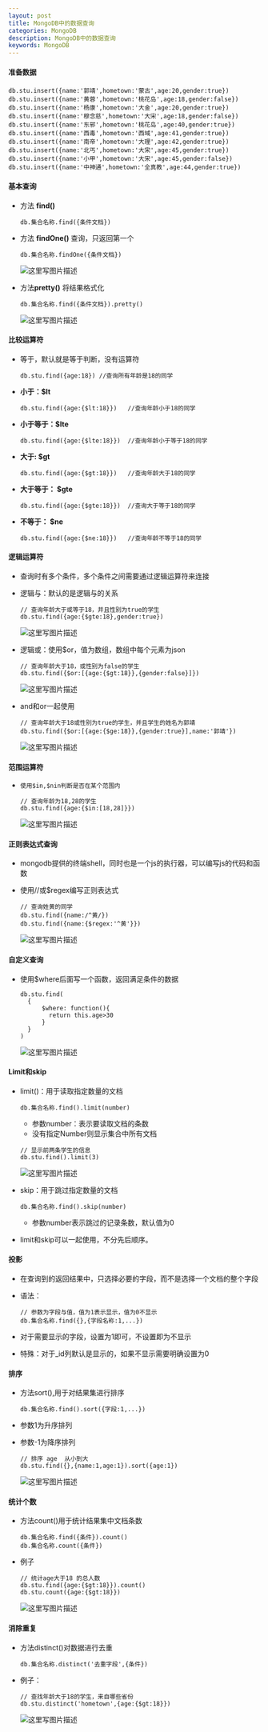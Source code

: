 ```yaml
---
layout: post
title: MongoDB中的数据查询
categories: MongoDB
description: MongoDB中的数据查询
keywords: MongoDB
---
```

#### **准备数据**

```
db.stu.insert({name:'郭靖',hometown:'蒙古',age:20,gender:true})
db.stu.insert({name:'黄蓉',hometown:'桃花岛',age:18,gender:false})
db.stu.insert({name:'杨康',hometown:'大金',age:20,gender:true})
db.stu.insert({name:'穆念慈',hometown:'大宋',age:18,gender:false})
db.stu.insert({name:'东邪',hometown:'桃花岛',age:40,gender:true})
db.stu.insert({name:'西毒',hometown:'西域',age:41,gender:true})
db.stu.insert({name:'南帝',hometown:'大理',age:42,gender:true})
db.stu.insert({name:'北丐',hometown:'大宋',age:45,gender:true})
db.stu.insert({name:'小甲',hometown:'大宋',age:45,gender:false})
db.stu.insert({name:'中神通',hometown:'全真教',age:44,gender:true})
```

#### **基本查询**

- 方法 **find()**

  ```
  db.集合名称.find({条件文档})
  ```

- 方法 **findOne()**  查询，只返回第一个

  ```
  db.集合名称.findOne({条件文档})
  ```

  ![这里写图片描述](http://img.blog.csdn.net/20170624104150127?watermark/2/text/aHR0cDovL2Jsb2cuY3Nkbi5uZXQvUHl0aG9uQ29kZVo=/font/5a6L5L2T/fontsize/400/fill/I0JBQkFCMA==/dissolve/70/gravity/SouthEast)

- 方法**pretty()** 将结果格式化

  ```
  db.集合名称.find({条件文档}).pretty()
  ```

  ![这里写图片描述](http://img.blog.csdn.net/20170624104209847?watermark/2/text/aHR0cDovL2Jsb2cuY3Nkbi5uZXQvUHl0aG9uQ29kZVo=/font/5a6L5L2T/fontsize/400/fill/I0JBQkFCMA==/dissolve/70/gravity/SouthEast)
#### **比较运算符**

- 等于，默认就是等于判断，没有运算符

  ```
  db.stu.find({age:18}) //查询所有年龄是18的同学
  ```

- **小于：$lt**

  ```
  db.stu.find({age:{$lt:18}})	//查询年龄小于18的同学
  ```

- **小于等于：$lte**

  ```
  db.stu.find({age:{$lte:18}})	//查询年龄小于等于18的同学
  ```

- **大于: $gt**

  ```
  db.stu.find({age:{$gt:18}})	//查询年龄大于18的同学
  ```

- **大于等于： $gte**

  ```
  db.stu.find({age:{$gte:18}})  //查询大于等于18的同学
  ```

- **不等于： $ne**

  ```
  db.stu.find({age:{$ne:18}})   //查询年龄不等于18的同学
  ```

#### **逻辑运算符**

- 查询时有多个条件，多个条件之间需要通过逻辑运算符来连接

- 逻辑与：默认的是逻辑与的关系

  ```
  // 查询年龄大于或等于18，并且性别为true的学生
  db.stu.find({age:{$gte:18},gender:true})
  ```

  ![这里写图片描述](http://img.blog.csdn.net/20170624104249841?watermark/2/text/aHR0cDovL2Jsb2cuY3Nkbi5uZXQvUHl0aG9uQ29kZVo=/font/5a6L5L2T/fontsize/400/fill/I0JBQkFCMA==/dissolve/70/gravity/SouthEast)

- 逻辑或：使用$or，值为数组，数组中每个元素为json

  ```
  // 查询年龄大于18，或性别为false的学生
  db.stu.find({$or:[{age:{$gt:18}},{gender:false}]})
  ```

  ![这里写图片描述](http://img.blog.csdn.net/20170624104307764?watermark/2/text/aHR0cDovL2Jsb2cuY3Nkbi5uZXQvUHl0aG9uQ29kZVo=/font/5a6L5L2T/fontsize/400/fill/I0JBQkFCMA==/dissolve/70/gravity/SouthEast)
- and和or一起使用

  ```
  // 查询年龄大于18或性别为true的学生，并且学生的姓名为郭靖
  db.stu.find({$or:[{age:{$ge:18}},{gender:true}],name:'郭靖'})
  ```

  ![这里写图片描述](http://img.blog.csdn.net/20170624104321057?watermark/2/text/aHR0cDovL2Jsb2cuY3Nkbi5uZXQvUHl0aG9uQ29kZVo=/font/5a6L5L2T/fontsize/400/fill/I0JBQkFCMA==/dissolve/70/gravity/SouthEast)
#### **范围运算符**

- `使用$in,$nin判断是否在某个范围内`

  ```
  // 查询年龄为18,28的学生
  db.stu.find({age:{$in:[18,28]}})
  ```

  ![这里写图片描述](http://img.blog.csdn.net/20170624104333393?watermark/2/text/aHR0cDovL2Jsb2cuY3Nkbi5uZXQvUHl0aG9uQ29kZVo=/font/5a6L5L2T/fontsize/400/fill/I0JBQkFCMA==/dissolve/70/gravity/SouthEast)
#### **正则表达式查询**

- mongodb提供的终端shell，同时也是一个js的执行器，可以编写js的代码和函数

- 使用//或$regex编写正则表达式

  ```
  // 查询姓黄的同学
  db.stu.find({name:/^黄/})
  db.stu.find({name:{$regex:'^黄'}})
  ```

  ![这里写图片描述](http://img.blog.csdn.net/20170624104349304?watermark/2/text/aHR0cDovL2Jsb2cuY3Nkbi5uZXQvUHl0aG9uQ29kZVo=/font/5a6L5L2T/fontsize/400/fill/I0JBQkFCMA==/dissolve/70/gravity/SouthEast)

#### **自定义查询**

- 使用$where后面写一个函数，返回满足条件的数据

  ```
  db.stu.find(
  	{
        $where: function(){
          return this.age>30
        }
  	}
  )
  ```

  ![这里写图片描述](http://img.blog.csdn.net/20170624104404119?watermark/2/text/aHR0cDovL2Jsb2cuY3Nkbi5uZXQvUHl0aG9uQ29kZVo=/font/5a6L5L2T/fontsize/400/fill/I0JBQkFCMA==/dissolve/70/gravity/SouthEast)

#### **Limit和skip**

- limit()：用于读取指定数量的文档

  ```
  db.集合名称.find().limit(number)
  ```

  - 参数number：表示要读取文档的条数
  - 没有指定Number则显示集合中所有文档

  ```
  // 显示前两条学生的信息
  db.stu.find().limit(3)
  ```

  ![这里写图片描述](http://img.blog.csdn.net/20170624104417972?watermark/2/text/aHR0cDovL2Jsb2cuY3Nkbi5uZXQvUHl0aG9uQ29kZVo=/font/5a6L5L2T/fontsize/400/fill/I0JBQkFCMA==/dissolve/70/gravity/SouthEast)

- skip：用于跳过指定数量的文档

  ```
  db.集合名称.find().skip(number)
  ```

  - 参数number表示跳过的记录条数，默认值为0

- limit和skip可以一起使用，不分先后顺序。

#### **投影**

- 在查询到的返回结果中，只选择必要的字段，而不是选择一个文档的整个字段

- 语法：

  ```
  // 参数为字段与值，值为1表示显示，值为0不显示
  db.集合名称.find({},{字段名称:1,...})
  ```

- 对于需要显示的字段，设置为1即可，不设置即为不显示

- 特殊：对于_id列默认是显示的，如果不显示需要明确设置为0

#### **排序**

- 方法sort(),用于对结果集进行排序

  ```
  db.集合名称.find().sort({字段:1,...})
  ```

- 参数1为升序排列

- 参数-1为降序排列

  ```
  // 排序 age  从小到大
  db.stu.find({},{name:1,age:1}).sort({age:1})
  ```

  ![这里写图片描述](http://img.blog.csdn.net/20170624104452402?watermark/2/text/aHR0cDovL2Jsb2cuY3Nkbi5uZXQvUHl0aG9uQ29kZVo=/font/5a6L5L2T/fontsize/400/fill/I0JBQkFCMA==/dissolve/70/gravity/SouthEast)

#### **统计个数**

- 方法count()用于统计结果集中文档条数

  ```
  db.集合名称.find({条件}).count()
  db.集合名称.count({条件})
  ```

- 例子

  ```
  // 统计age大于18 的总人数
  db.stu.find({age:{$gt:18}}).count()
  db.stu.count({age:{$gt:18}})
  ```

  ![这里写图片描述](http://img.blog.csdn.net/20170624104509534?watermark/2/text/aHR0cDovL2Jsb2cuY3Nkbi5uZXQvUHl0aG9uQ29kZVo=/font/5a6L5L2T/fontsize/400/fill/I0JBQkFCMA==/dissolve/70/gravity/SouthEast)

#### **消除重复**

- 方法distinct()对数据进行去重

  ```
  db.集合名称.distinct('去重字段',{条件})
  ```

- 例子：

  ```
  // 查找年龄大于18的学生，来自哪些省份
  db.stu.distinct('hometown',{age:{$gt:18}})
  ```

  ![这里写图片描述](http://img.blog.csdn.net/20170624104528236?watermark/2/text/aHR0cDovL2Jsb2cuY3Nkbi5uZXQvUHl0aG9uQ29kZVo=/font/5a6L5L2T/fontsize/400/fill/I0JBQkFCMA==/dissolve/70/gravity/SouthEast)